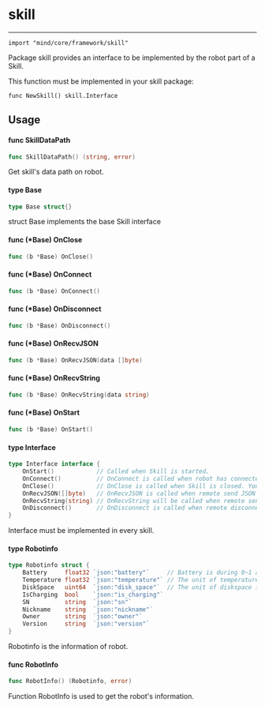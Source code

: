 # skill
----
    import "mind/core/framework/skill"

Package skill provides an interface to be implemented by the robot part of a
Skill.

This function must be implemented in your skill package:

    func NewSkill() skill.Interface

## Usage

#### func  SkillDataPath

```go
func SkillDataPath() (string, error)
```
Get skill's data path on robot.

#### type Base

```go
type Base struct{}
```

struct Base implements the base Skill interface

#### func (*Base) OnClose

```go
func (b *Base) OnClose()
```

#### func (*Base) OnConnect

```go
func (b *Base) OnConnect()
```

#### func (*Base) OnDisconnect

```go
func (b *Base) OnDisconnect()
```

#### func (*Base) OnRecvJSON

```go
func (b *Base) OnRecvJSON(data []byte)
```

#### func (*Base) OnRecvString

```go
func (b *Base) OnRecvString(data string)
```

#### func (*Base) OnStart

```go
func (b *Base) OnStart()
```

#### type Interface

```go
type Interface interface {
	OnStart()            // Called when Skill is started.
	OnConnect()          // OnConnect is called when robot has connected to remote.
	OnClose()            // OnClose is called when Skill is closed. You have 1 second to do clean up before Skill is force terminated.
	OnRecvJSON([]byte)   // OnRecvJSON is called when remote send JSON data to robot. Use json.Unmarshal to parse.
	OnRecvString(string) // OnRecvString will be called when remote send string data ro robot.
	OnDisconnect()       // OnDisconnect is called when remote disconnected from robot.
}
```

Interface must be implemented in every skill.

#### type Robotinfo

```go
type Robotinfo struct {
	Battery     float32 `json:"battery"`     // Battery is during 0~1 and 1 means the battery is full of power.
	Temperature float32 `json:"temperature"` // The unit of temperature is centigrade.
	DiskSpace   uint64  `json:"disk_space"`  // The unit of diskspace is byte(B).
	IsCharging  bool    `json:"is_charging"`
	SN          string  `json:"sn"`
	Nickname    string  `json:"nickname"`
	Owner       string  `json:"owner"`
	Version     string  `json:"version"`
}
```

Robotinfo is the information of robot.

#### func  RobotInfo

```go
func RobotInfo() (Robotinfo, error)
```
Function RobotInfo is used to get the robot's information.

